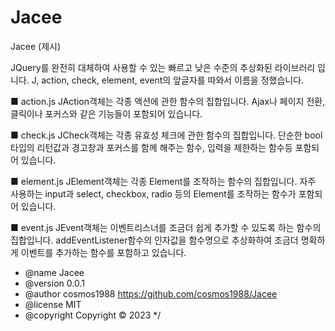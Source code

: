 # Jacee
Jacee (제시)

JQuery를 완전히 대체하여 사용할 수 있는 빠르고 낮은 수준의 추상화된 라이브러리 입니다.
J, action, check, element, event의 앞글자를 따와서 이름을 정했습니다.

■ action.js
JAction객체는 각종 액션에 관한 함수의 집합입니다.
Ajax나 페이지 전환, 클릭이나 포커스와 같은 기능들이 포함되어 있습니다.

■ check.js
JCheck객체는 각종 유효성 체크에 관한 함수의 집합입니다.
단순한 bool타입의 리턴값과 경고창과 포커스를 함께 해주는 함수, 입력을 제한하는 함수등 포함되어 있습니다.

■ element.js
JElement객체는 각종 Element를 조작하는 함수의 집합입니다.
자주 사용하는 input과 select, checkbox, radio 등의 Element를 조작하는 함수가 포함되어 있습니다.

■ event.js
JEvent객체는 이벤트리스너를 조금더 쉽게 추가할 수 있도록 하는 함수의 집합입니다.
addEventListener함수의 인자값을 함수명으로 추상화하여 조금더 명확하게 이벤트를 추가하는 함수를 포함하고 있습니다.

 * @name Jacee
 * @version 0.0.1
 * @author cosmos1988 <https://github.com/cosmos1988/Jacee>
 * @license MIT
 * @copyright Copyright © 2023 <cosmos1988>
 */
